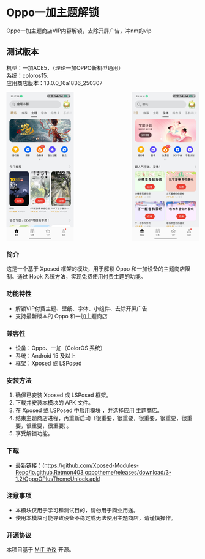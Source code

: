 # Oppo一加主题解锁

Oppo一加主题商店VIP内容解锁，去除开屏广告，冲nm的vip

## 测试版本

机型：一加ACE5，（理论一加OPPO新机型通用）  
系统：coloros15.  
应用商店版本：13.0.0_16a1836_250307

<div style="display: flex; justify-content: space-between;">
  <img src="https://github.com/Retmon403/OppoOplusThemeUnlock/blob/main/p1.png" alt="图片1" width="35%" />
  <img src="https://github.com/Retmon403/OppoOplusThemeUnlock/blob/main/p2.png" alt="图片2" width="35%" />
</div>

### 简介

这是一个基于 Xposed 框架的模块，用于解锁 Oppo 和一加设备的主题商店限制。通过 Hook 系统方法，实现免费使用付费主题的功能。

### 功能特性

- 解锁VIP付费主题、壁纸、字体、小组件、去除开屏广告
- 支持最新版本的 Oppo 和一加主题商店

### 兼容性

- 设备：Oppo、一加（ColorOS 系统）
- 系统：Android 15 及以上
- 框架：Xposed 或 LSPosed

### 安装方法

1. 确保已安装 Xposed 或 LSPosed 框架。
2. 下载并安装本模块的 APK 文件。
3. 在 Xposed 或 LSPosed 中启用模块 ，并选择应用 主题商店。
4. 结束主题商店进程，再重新启动（很重要，很重要，很重要，很重要，很重要，很重要，很重要）。
5. 享受解锁功能。

### 下载

- 最新链接：(https://github.com/Xposed-Modules-Repo/io.github.Retmon403.oppotheme/releases/download/3-1.2/OppoOPlusThemeUnlock.apk)

### 注意事项

- 本模块仅用于学习和测试目的，请勿用于商业用途。
- 使用本模块可能导致设备不稳定或无法使用主题商店，请谨慎操作。

### 开源协议

本项目基于 [MIT 协议](https://opensource.org/licenses/MIT) 开源。

